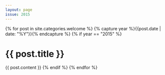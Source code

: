 ```yaml
---
layout: page
issue: 2015
---
```


{% for post in site.categories.welcome %}
{% capture year %}{{post.date | date: "%Y"}}{% endcapture %}
  {% if year == "2015" %}
<h1>{{ post.title }}</h1>
{{ post.content }}
{% endif %}
{% endfor %}